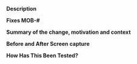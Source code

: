 **Description**

**Fixes MOB-#**

**Summary of the change, motivation and context**

**Before and After Screen capture**

**How Has This Been Tested?**
